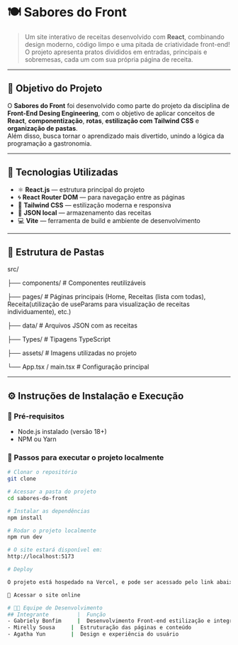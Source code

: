 # 🍽️ Sabores do Front

> Um site interativo de receitas desenvolvido com **React**, combinando design moderno, código limpo e uma pitada de criatividade front-end!  
> O projeto apresenta pratos divididos em entradas, principais e sobremesas, cada um com sua própria página de receita.

---

## 🎯 Objetivo do Projeto

O **Sabores do Front** foi desenvolvido como parte do projeto da disciplina de **Front-End Desing Engineering**, com o objetivo de aplicar conceitos de **React**, **componentização**, **rotas**, **estilização com Tailwind CSS** e **organização de pastas**.  
Além disso, busca tornar o aprendizado mais divertido, unindo a lógica da programação a gastronomia.

---

## 🧩 Tecnologias Utilizadas

- ⚛️ **React.js** — estrutura principal do projeto  
- 🌀 **React Router DOM** — para navegação entre as páginas  
- 🎨 **Tailwind CSS** — estilização moderna e responsiva  
- 📁 **JSON local** — armazenamento das receitas  
- 💻 **Vite** — ferramenta de build e ambiente de desenvolvimento  

---

## 🧠 Estrutura de Pastas

src/

├── components/ # Componentes reutilizáveis

├── pages/ # Páginas principais (Home, Receitas (lista com todas), 
Receita(utilização de useParams para visualização de receitas individuamente), etc.)

├── data/ # Arquivos JSON com as receitas

├── Types/ # Tipagens TypeScript

├── assets/ # Imagens utilizadas no projeto

└── App.tsx / main.tsx # Configuração principal


---

## ⚙️ Instruções de Instalação e Execução

### 🔹 Pré-requisitos
- Node.js instalado (versão 18+)
- NPM ou Yarn

### 🔹 Passos para executar o projeto localmente

```bash
# Clonar o repositório
git clone 

# Acessar a pasta do projeto
cd sabores-do-front

# Instalar as dependências
npm install

# Rodar o projeto localmente
npm run dev

# O site estará disponível em:
http://localhost:5173

# Deploy

O projeto está hospedado na Vercel, e pode ser acessado pelo link abaixo:

🔗 Acessar o site online

# 👩‍💻 Equipe de Desenvolvimento
## Integrante	      |  Função
- Gabriely Bonfim	  |  Desenvolvimento Front-end estilização e integração de dados
- Mirelly Sousa	    |  Estruturação das páginas e conteúdo
- Agatha Yun        |  Design e experiência do usuário